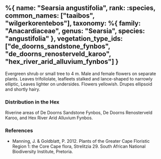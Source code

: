 %{
    name: "Searsia angustifolia",
    rank: :species,
    common_names: ["taaibos", "wilgerkorentebos"],
    taxonomy: %{
        family: "Anacardiaceae",
        genus: "Searsia",
        species: "angustifolia"
    },
    vegetation_type_ids: ["de_doorns_sandstone_fynbos", "de_doorns_renosterveld_karoo", "hex_river_arid_alluvium_fynbos"]
}
---

Evergreen shrub or small tree to 4 m. Male and female flowers on separate plants. Leaves trifoliolate, leafleets stalked and lance-shaped to narrowly elliptic, Leaves lighter on undersides. Flowers yellowish. Drupes ellipsoid and shortly hairy.

<!-- read more -->

### Distribution in the Hex

Riverine areas of De Doorns Sandstone Fynbos, De Doorns Renosterveld Karoo, and Hex River Arid Alluvium Fynbos.

### References

* Manning, J. & Goldblatt, P. 2012. Plants of the Greater Cape Floristic Region 1: the Core Cape flora, Strelitzia 29. South African National Biodiversity Institute, Pretoria.